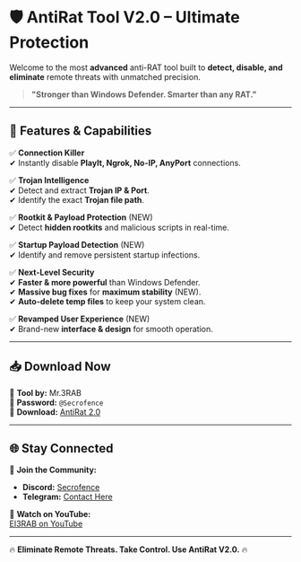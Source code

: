 # 🛡️ AntiRat Tool V2.0 – Ultimate Protection

Welcome to the most **advanced** anti-RAT tool built to **detect, disable, and eliminate** remote threats with unmatched precision.

> **"Stronger than Windows Defender. Smarter than any RAT."**

---

## 🚀 Features & Capabilities

✅ **Connection Killer**  
✔ Instantly disable **PlayIt, Ngrok, No-IP, AnyPort** connections.  

✅ **Trojan Intelligence**  
✔ Detect and extract **Trojan IP & Port**.  
✔ Identify the exact **Trojan file path**.  

✅ **Rootkit & Payload Protection** (NEW)  
✔ Detect **hidden rootkits** and malicious scripts in real-time.  

✅ **Startup Payload Detection** (NEW)  
✔ Identify and remove persistent startup infections.  

✅ **Next-Level Security**  
✔ **Faster & more powerful** than Windows Defender.  
✔ **Massive bug fixes** for **maximum stability** (NEW).  
✔ **Auto-delete temp files** to keep your system clean.  

✅ **Revamped User Experience** (NEW)  
✔ Brand-new **interface & design** for smooth operation.  

---

## 📥 Download Now
🔹 **Tool by:** Mr.3RAB  
🔹 **Password:** `@Secrofence`  
🔹 **Download:** [AntiRat 2.0](https://github.com/3raab-cx/AntiRat/raw/refs/heads/main/AntiRat%202.0.exe)  

---

## 🌐 Stay Connected

💬 **Join the Community:**  
- **Discord:** [Secrofence](https://discord.gg/7MG3NSHnnG)  
- **Telegram:** [Contact Here](https://t.me/al3rab1235)  

🎥 **Watch on YouTube:**  
[EI3RAB on YouTube](https://www.youtube.com/@3RAAB/videos)  

---

🔥 **Eliminate Remote Threats. Take Control. Use AntiRat V2.0.** 🔥
